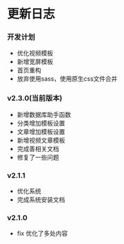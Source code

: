 更新日志
====


### 开发计划

- 优化视频模板
- 新增宽屏模板
- 首页重构
- 放弃使用sass，使用原生css文件合并


### v2.3.0(当前版本)

- 新增数据库助手函数
- 分类增加模板设置
- 文章增加模板设置
- 新增视频文章模板
- 完成善相关文档
- 修复了一些问题


### v2.1.1

- 优化系统
- 完成系统安装文档


### v2.1.0

- fix 优化了多处内容



